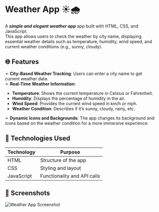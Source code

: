 # Weather App ☀️🌧️
A ***simple and elegant weather app***  app built with HTML, CSS, and JavaScript.  
This app allows users to check the weather by city name, displaying essential weather details such as temperature, humidity, wind speed, and current weather conditions (e.g., sunny, cloudy).

## 🌐 Features
➣ **City-Based Weather Tracking**: Users can enter a city name to get current weather data.  
➣ **Real-Time Weather Information**:
- **Temperature**: Shows the current temperature in Celsius or Fahrenheit.
-  **Humidity**: Displays the percentage of humidity in the air.
- **Wind Speed**: Provides the current wind speed in km/h or mph.
- **Weather Condition**: Describes if it’s sunny, cloudy, rainy, etc.

  
➣ **Dynamic Icons and Backgrounds**: The app changes its background and icons based on the weather condition for a more immersive experience.

## 🔧 Technologies Used
| Technology | Purpose                   |
|------------|---------------------------|
| HTML       | Structure of the app      |
| CSS        | Styling and layout        |
| JavaScript | Functionality and API calls |

## 📸 Screenshots
![Weather App Screenshot](<img width="416" alt="image" src="https://github.com/user-attachments/assets/e5fc655b-3a67-4443-a78d-0a9bc2b76892">
)
